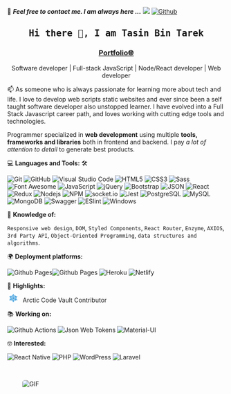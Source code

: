 <!--

## Complete list of github markdown emoji markup
https://gist.github.com/rxaviers/7360908

## technologies Icons 
https://simpleicons.org/

-->
📝 ***Feel free to contact me. I am always here ...*** <img src="https://media.giphy.com/media/WUlplcMpOCEmTGBtBW/giphy.gif" width="30">  [![Github](https://img.shields.io/github/followers/Ahmad-Sawalqeh?label=Follow%20Me&style=social)](https://github.com/Rayan37307)
<br>
<!-- [![HitCount](http://hits.dwyl.com/Ahmad-Sawalqeh/Ahmad-Sawalqeh.svg)](http://hits.dwyl.com/Ahmad-Sawalqeh/Ahmad-Sawalqeh) -->

<h2 align='center'><samp><strong>Hi there 👋, I am Tasin Bin Tarek</strong></samp></h2>
<h3 align='center'><strong><a href="https://3d-portfolio.vercel.app" target="_blank">Portfolio🌐</a></strong></h3>
<p align='center'>Software developer | Full-stack JavaScript | Node/React developer | Web developer</p>

<p align='left'> 📫 As someone who is always passionate for learning more about tech and life. I love to develop web scripts static websites and ever since been a self taught software developer also unstopped learner. I have evolved into a Full Stack Javascript career path, and loves working with cutting edge tools and technologies.</p>

Programmer specialized in **web development** using multiple **tools, frameworks and libraries** both in frontend and backend. I pay *a lot of attention to detail* to generate best products.

💻 **Languages and Tools:** 🛠️<br>

![Git](https://img.shields.io/badge/-Git-000000?style=flat&logo=git&logoColor=F05032&labelColor=ffffff)
![GitHub](https://img.shields.io/badge/-GitHub-000000?style=flat&logo=github&logoColor=000000&labelColor=ffffff)
![Visual Studio Code](https://img.shields.io/badge/-VSCode-000000?style=flat&logo=visual-studio-code&labelColor=007ACC)
![HTML5](https://img.shields.io/badge/-HTML5-000000?style=flat&logo=html5&logoColor=ffffff&labelColor=E34F26)
![CSS3](https://img.shields.io/badge/-CSS3-000000?style=flat&logo=css3&logoColor=ffffff&labelColor=1572B6) 
![Sass](https://img.shields.io/badge/-Sass-000000?style=flat&logo=sass&logoColor=ffffff&labelColor=%23CC6699)
![Font Awesome](https://img.shields.io/badge/-font%20awesome-000000?style=flat&logo=font-awesome&logoColor=339AF0&labelColor=ffffff)
![JavaScript](https://img.shields.io/badge/-JavaScript-000000?style=flat&logo=javascript)
![jQuery](https://img.shields.io/badge/-jQuery-000000?style=flat&logo=jQuery&logoColor=0769AD&labelColor=ffffff)
![Bootstrap](https://img.shields.io/badge/-Bootstrap-000000?style=flat&logo=bootstrap&logoColor=ffffff&labelColor=563D7C)
![JSON](https://img.shields.io/badge/-JSON-000000?style=flat&logo=JSON&logoColor=000000&labelColor=ffffff)
![React](https://img.shields.io/badge/-React-000000?style=flat&logo=react)
![Redux](https://img.shields.io/badge/-Redux-000000?style=flat&logo=redux&logoColor=764ABC&labelColor=ffffff)
![Nodejs](https://img.shields.io/badge/-Nodejs-000000?style=flat&logo=Node.js)
![NPM](https://img.shields.io/badge/-npm-000000?style=flat&logo=npm&labelColor=ffffff)
![socket.io](https://img.shields.io/badge/-Socket.Io-000000?style=flat&logo=socket.io&logoColor=000000&labelColor=ffffff)
![Jest](https://img.shields.io/badge/-Jest-000000?style=flat&logo=Jest&logoColor=C21325&labelColor=ffffff)
![PostgreSQL](https://img.shields.io/badge/-PostgreSQL-000000?style=flat&logo=postgresql&logoColor=ffffff&labelColor=336791)
![MySQL](https://img.shields.io/badge/-MySQL-000000?style=flat&logo=mysql&labelColor=ffffff)
![MongoDB](https://img.shields.io/badge/-MongoDB-000000?style=flat&logo=mongodb&labelColor=ffffff)
![Swagger](https://img.shields.io/badge/-Swagger-000000?style=flat&logo=swagger)
![ESlint](https://img.shields.io/badge/-ESlint-000000?style=flat&logo=ESlint&labelColor=4B32C3)
![Windows](https://img.shields.io/badge/-Windows-000000?style=flat&logo=windows&logoColor=ffffff&labelColor=0078D6)


🧐 **Knowledge of:**<br>

`Responsive web design`, `DOM`, `Styled Components`, `React Router`, `Enzyme`, `AXIOS`, `3rd Party API`, `Object-Oriented Programming`, `data structures and algorithms`.


🌍 **Deployment platforms:**<br>

<img alt="Github Pages" width="20px" height="20px" src="https://techcrunch.com/wp-content/uploads/2010/07/github-logo.png" />![Github Pages](https://img.shields.io/badge/-Github%20Pages-000000?style=flat&logo=github-pages) ![Heroku](https://img.shields.io/badge/-Heroku-000000?style=flat&logo=heroku&labelColor=430098) ![Netlify](https://img.shields.io/badge/-Netlify-000000?style=flat&logo=netlify&labelColor=000000)


🚩 **Highlights:** <br>
&nbsp;<img src='https://raw.githubusercontent.com/acervenky/animated-github-badges/master/assets/acbadge.gif' style="margin-top: 10px;" width="20px" height="20px">&nbsp;&nbsp;&nbsp;<span>Arctic Code Vault Contributor</span>


📚 **Working on:** <br>

![Github Actions](https://img.shields.io/badge/-Github%20Actions-000000?style=flat&logo=github-actions&logoColor=2088FF&labelColor=ffffff)
![Json Web Tokens](https://img.shields.io/badge/-Json%20Web%20Tokens-000000?style=flat&logo=json-web-tokens&logoColor=ffffff&labelColor=000000)
![Material-UI](https://img.shields.io/badge/-Material%20UI-000000?style=flat&logo=Material%20UI&logoColor=ffffff&labelColor=0081CB)


🤓 **Interested:** <br>

![React Native](https://img.shields.io/badge/-React%20Native-000000?style=flat&logo=react&labelColor=000000)
![PHP](https://img.shields.io/badge/-PHP-000000?style=flat&logo=PHP&logoColor=5466b8&labelColor=ffffff)
![WordPress](https://img.shields.io/badge/-WordPress-000000?style=flat&logo=wordpress&labelColor=21759B)
![Laravel](https://img.shields.io/badge/-Laravel-000000?style=flat&logo=laravel&logoColor=ffffff&labelColor=FF2D20)


<!-- ✅  **GitHub Extra Pins**

[![ReadMe Card](https://github-readme-stats.vercel.app/api/pin/?username=ahmad-sawalqeh&repo=my_resume)](https://github.com/ahmad-sawalqeh/my_resume) -->

</br>
<p style="display: flex; justify-contect: space-between;">
<img style="border-radius: 5px; margin: 0 0 5px 35px;" alt="GIF" width="320px" height="240px" src="https://miro.medium.com/max/875/1*Urc28sbnORGOW5oyohQ06g.gif" />
</p>
